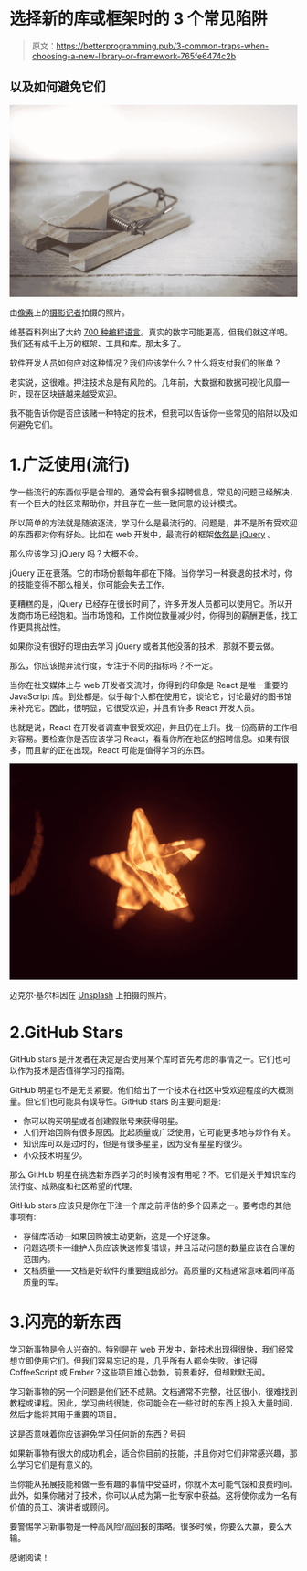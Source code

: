 # 选择新的库或框架时的 3 个常见陷阱

> 原文：<https://betterprogramming.pub/3-common-traps-when-choosing-a-new-library-or-framework-765fe6474c2b>

## 以及如何避免它们

![](img/855b3db877652a5eaf1c396dccb07a71.png)

由[像素](https://www.pexels.com/pl-pl/zdjecie/drewniany-drewno-eksterminacja-fotografowac-633881/?utm_content=attributionCopyText&utm_medium=referral&utm_source=pexels)上的[摄影记者](https://www.pexels.com/pl-pl/@skitterphoto?utm_content=attributionCopyText&utm_medium=referral&utm_source=pexels)拍摄的照片。

维基百科列出了大约 [700 种编程语言](https://en.wikipedia.org/wiki/List_of_programming_languages)。真实的数字可能更高，但我们就这样吧。我们还有成千上万的框架、工具和库。那太多了。

软件开发人员如何应对这种情况？我们应该学什么？什么将支付我们的账单？

老实说，这很难。押注技术总是有风险的。几年前，大数据和数据可视化风靡一时，现在区块链越来越受欢迎。

我不能告诉你是否应该赌一种特定的技术，但我可以告诉你一些常见的陷阱以及如何避免它们。

# 1.广泛使用(流行)

学一些流行的东西似乎是合理的。通常会有很多招聘信息，常见的问题已经解决，有一个巨大的社区来帮助你，并且存在一些一致同意的设计模式。

所以简单的方法就是随波逐流，学习什么是最流行的。问题是，并不是所有受欢迎的东西都对你有好处。比如在 web 开发中，最流行的框架[依然是 jQuery](https://insights.stackoverflow.com/survey/2020#most-popular-technologies) 。

那么应该学习 jQuery 吗？大概不会。

jQuery 正在衰落。它的市场份额每年都在下降。当你学习一种衰退的技术时，你的技能变得不那么相关，你可能会失去工作。

更糟糕的是，jQuery 已经存在很长时间了，许多开发人员都可以使用它。所以开发商市场已经饱和。当市场饱和，工作岗位数量减少时，你得到的薪酬更低，找工作更具挑战性。

如果你没有很好的理由去学习 jQuery 或者其他没落的技术，那就不要去做。

那么，你应该抛弃流行度，专注于不同的指标吗？不一定。

当你在社交媒体上与 web 开发者交流时，你得到的印象是 React 是唯一重要的 JavaScript 库。到处都是。似乎每个人都在使用它，谈论它，讨论最好的图书馆来补充它。因此，很明显，它很受欢迎，并且有许多 React 开发人员。

也就是说，React 在开发者调查中很受欢迎，并且仍在上升。找一份高薪的工作相对容易。要检查你是否应该学习 React，看看你所在地区的招聘信息。如果有很多，而且新的正在出现，React 可能是值得学习的东西。

![](img/79d405c389142deea2f4691538eb6674.png)

迈克尔·基尔科因在 [Unsplash](https://unsplash.com/s/photos/star?utm_source=unsplash&utm_medium=referral&utm_content=creditCopyText) 上拍摄的照片。

# 2.GitHub Stars

GitHub stars 是开发者在决定是否使用某个库时首先考虑的事情之一。它们也可以作为技术是否值得学习的指南。

GitHub 明星也不是无关紧要。他们给出了一个技术在社区中受欢迎程度的大概测量。但它们也可能具有误导性。GitHub stars 的主要问题是:

*   你可以购买明星或者创建假账号来获得明星。
*   人们开始回购有很多原因。比起质量或广泛使用，它可能更多地与炒作有关。
*   知识库可以是过时的，但是有很多星星，因为没有星星的很少。
*   小众技术明星少。

那么 GitHub 明星在挑选新东西学习的时候有没有用呢？不。它们是关于知识库的流行度、成熟度和社区希望的代理。

GitHub stars 应该只是你在下注一个库之前评估的多个因素之一。要考虑的其他事项有:

*   存储库活动—如果回购被主动更新，这是一个好迹象。
*   问题选项卡—维护人员应该快速修复错误，并且活动问题的数量应该在合理的范围内。
*   文档质量——文档是好软件的重要组成部分。高质量的文档通常意味着同样高质量的库。

# 3.闪亮的新东西

学习新事物是令人兴奋的。特别是在 web 开发中，新技术出现得很快，我们经常想立即使用它们。但我们容易忘记的是，几乎所有人都会失败。谁记得 CoffeeScript 或 Ember？这些项目雄心勃勃，前景看好，但却默默无闻。

学习新事物的另一个问题是他们还不成熟。文档通常不完整，社区很小，很难找到教程或课程。因此，学习曲线很陡，你可能会在一些过时的东西上投入大量时间，然后才能将其用于重要的项目。

这是否意味着你应该避免学习任何新的东西？号码

如果新事物有很大的成功机会，适合你目前的技能，并且你对它们非常感兴趣，那么学习它们是有意义的。

当你能从拓展技能和做一些有趣的事情中受益时，你就不太可能气馁和浪费时间。此外，如果你赌对了技术，你可以从成为第一批专家中获益。这将使你成为一名有价值的员工、演讲者或顾问。

要警惕学习新事物是一种高风险/高回报的策略。很多时候，你要么大赢，要么大输。

感谢阅读！